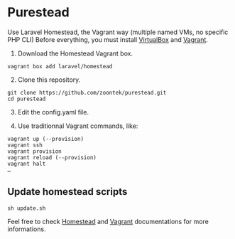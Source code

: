 # Purestead

Use Laravel Homestead, the Vagrant way (multiple named VMs, no specific PHP CLI)
Before everything, you must install [VirtualBox](https://www.virtualbox.org/) and [Vagrant](https://www.vagrantup.com/).

1) Download the Homestead Vagrant box.

```
vagrant box add laravel/homestead
```

2) Clone this repository.

```
git clone https://github.com/zoontek/purestead.git
cd purestead
```

3) Edit the config.yaml file.

4) Use traditionnal Vagrant commands, like:
```
vagrant up (--provision)
vagrant ssh
vagrant provision
vagrant reload (--provision)
vagrant halt
…
```

## Update homestead scripts

```
sh update.sh
```

Feel free to check [Homestead](http://laravel.com/docs/5.2/homestead) and [Vagrant](https://docs.vagrantup.com/v2/cli/index.html) documentations for more informations.
